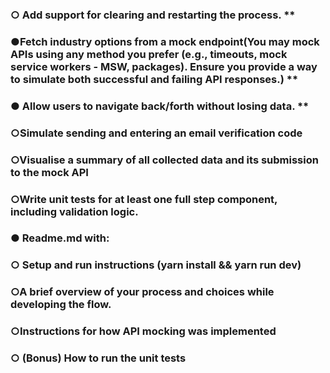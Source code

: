 ### ○​ Add support for clearing and restarting the process.​ **
### ●​ Fetch industry options from a mock endpoint​(You may mock APIs using any method you prefer (e.g., timeouts, mock service workers - MSW, packages). Ensure you provide a way to simulate both successful and failing API responses.) **
### ●​ Allow users to navigate back/forth without losing data.​ **
### ○​ Simulate sending and entering an email verification code​
### ○​ Visualise a summary of all collected data and its submission to the mock API 
### ○​ Write unit tests for at least one full step component, including validation logic.​

### ●​ Readme.md with:​
### ○​ Setup and run instructions (yarn install && yarn run dev)​
### ○​ A brief overview of your process and choices while developing the flow.​
### ○​ Instructions for how API mocking was implemented​
### ○​ (Bonus) How to run the unit tests​